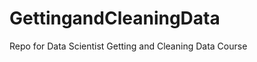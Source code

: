 GettingandCleaningData
======================

Repo for Data Scientist Getting and Cleaning Data Course
